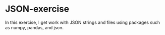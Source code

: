 # JSON-exercise
In this exercise, I get work with JSON strings and files using packages such as numpy, pandas, and json.
